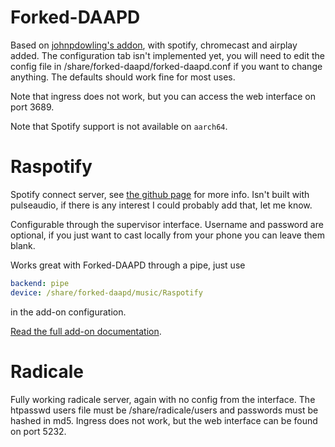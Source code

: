 # Forked-DAAPD

Based on [johnpdowling's addon](https://github.com/johnpdowling/hassio-addons/tree/master/forked-daapd), with spotify, chromecast and airplay added.
The configuration tab isn't implemented yet, you will need to edit the config file in /share/forked-daapd/forked-daapd.conf if you want to change anything.
The defaults should work fine for most uses.

Note that ingress does not work, but you can access the web interface on port 3689.

Note that Spotify support is not available on `aarch64`.

# Raspotify

Spotify connect server, see [the github page](https://github.com/dtcooper/raspotify) for more info.
Isn't built with pulseaudio, if there is any interest I could probably add that, let me know.

Configurable through the supervisor interface. Username and password are optional, if you just want to cast locally from your phone you can leave them blank.

Works great with Forked-DAAPD through a pipe, just use 
```yaml
backend: pipe
device: /share/forked-daapd/music/Raspotify
```
in the add-on configuration.

[Read the full add-on documentation](raspotify/DOCS.md).

# Radicale

Fully working radicale server, again with no config from the interface. The htpasswd users file must be /share/radicale/users and passwords must be hashed in md5.
Ingress does not work, but the web interface can be found on port 5232.
